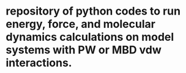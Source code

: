 # repository of python codes to run energy, force, and molecular dynamics calculations on model systems with PW or MBD vdw interactions.
